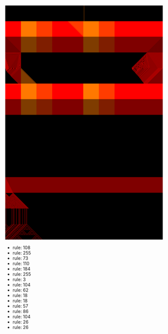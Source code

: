 ![photo](./output.png) 
 * rule: 108
* rule: 255
* rule: 73
* rule: 110
* rule: 184
* rule: 255
* rule: 3
* rule: 104
* rule: 62
* rule: 18
* rule: 18
* rule: 57
* rule: 86
* rule: 104
* rule: 26
* rule: 26
